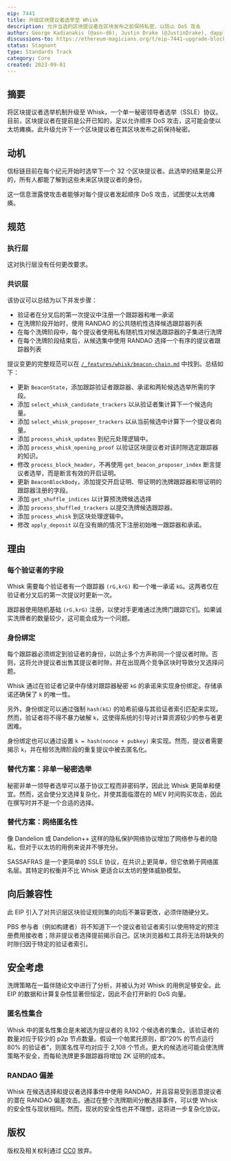 ```yaml
---
eip: 7441
title: 升级区块提议者选举至 Whisk
description: 允许当选的区块提议者在区块发布之前保持私密，以防止 DoS 攻击
author: George Kadianakis (@asn-d6), Justin Drake (@JustinDrake), dapplion (@dapplion)
discussions-to: https://ethereum-magicians.org/t/eip-7441-upgrade-block-proposer-election-to-whisk-ssle/15316
status: Stagnant
type: Standards Track
category: Core
created: 2023-09-01
---
```


## 摘要

将区块提议者选举机制升级至 Whisk，一个单一秘密领导者选举（SSLE）协议。目前，区块提议者在提前是公开已知的，足以允许顺序 DoS 攻击，这可能会使以太坊瘫痪。此升级允许下一个区块提议者在其区块发布之前保持秘密。

## 动机

信标链目前在每个纪元开始时选举下一个 32 个区块提议者。此选举的结果是公开的，所有人都能了解到这些未来区块提议者的身份。

这一信息泄露使攻击者能够对每个提议者发起顺序 DoS 攻击，试图使以太坊瘫痪。

## 规范

### 执行层

这对执行层没有任何更改要求。

### 共识层

该协议可以总结为以下并发步骤：

- 验证者在分叉后的第一次提议中注册一个跟踪器和唯一承诺
- 在洗牌阶段开始时，使用 RANDAO 的公共随机性选择候选跟踪器列表
- 在每个洗牌阶段中，每个提议者使用私有随机性对候选跟踪器的子集进行洗牌
- 在每个洗牌阶段结束后，从候选集中使用 RANDAO 选择一个有序的提议者跟踪器列表

提议变更的完整规范可以在 [`/_features/whisk/beacon-chain.md`](https://github.com/ethereum/consensus-specs/blob/a39abe388bc2d1abd5b4fd62fd18aed497956b30/specs/_features/whisk/beacon-chain.md) 中找到。总结如下：

- 更新 `BeaconState`，添加跟踪验证者跟踪器、承诺和两轮候选选举所需的字段。
- 添加 `select_whisk_candidate_trackers` 以从验证者集计算下一个候选向量。
- 添加 `select_whisk_proposer_trackers` 以从当前候选中计算下一个提议者向量。
- 添加 `process_whisk_updates` 到纪元处理逻辑中。
- 添加 `process_whisk_opening_proof` 以验证区块提议者对该时隙选定跟踪器的知识。
- 修改 `process_block_header`，不再使用 `get_beacon_proposer_index` 断言提议者选举，而是断言有效的开启证明。
- 更新 `BeaconBlockBody`，添加提交开启证明、带证明的洗牌跟踪器和带证明的跟踪器注册的字段。
- 添加 `get_shuffle_indices` 以计算预洗牌候选选择
- 添加 `process_shuffled_trackers` 以提交洗牌候选跟踪器。
- 添加 `process_whisk` 到区块处理逻辑中。
- 修改 `apply_deposit` 以在没有熵的情况下注册初始唯一跟踪器和承诺。

## 理由

### 每个验证者的字段

Whisk 需要每个验证者有一个跟踪器 `(rG,krG)` 和一个唯一承诺 `kG`。这两者仅在验证者分叉后的第一次提议时更新一次。

跟踪器使用随机基础 `(rG,krG)` 注册，以使对手更难通过洗牌门跟踪它们。如果诚实洗牌者的数量较少，这可能会成为一个问题。

### 身份绑定

每个跟踪器必须绑定到验证者的身份，以防止多个方声称同一个提议者时隙。否则，这将允许提议者出售其提议者时隙，并在出现两个竞争区块时导致分叉选择问题。

Whisk 通过在验证者记录中存储对跟踪器秘密 `kG` 的承诺来实现身份绑定。存储承诺还确保了 `k` 的唯一性。

另外，身份绑定可以通过强制 `hash(kG)` 的哈希前缀与其验证者索引匹配来实现。然而，验证者将不得不暴力破解 `k`，这使得系统的引导对计算资源较少的参与者更困难。

身份绑定也可以通过设置 `k = hash(nonce + pubkey)` 来实现。然而，提议者需要揭示 `k`，并在相邻洗牌阶段的重复提议中被去匿名化。

### 替代方案：非单一秘密选举

秘密非单一领导者选举可以基于协议工程而非密码学，因此比 Whisk 更简单和便宜。然而，这会使分叉选择复杂化，并使其面临潜在的 MEV 时间购买攻击，因此在撰写时并不是一个合适的选择。

### 替代方案：网络匿名性

像 Dandelion 或 Dandelion++ 这样的隐私保护网络协议增加了网络参与者的隐私，但对于以太坊的用例来说并不够充分。

SASSAFRAS 是一个更简单的 SSLE 协议，在共识上更简单，但它依赖于网络匿名层。其特定的权衡并不比 Whisk 更适合以太坊的整体威胁模型。

## 向后兼容性

此 EIP 引入了对共识层区块验证规则集的向后不兼容更改，必须伴随硬分叉。

PBS 参与者（例如构建者）将不知道下一个提议者验证者索引以使用特定的预注册费用接收者；除非提议者选择提前揭示自己。区块浏览器和工具将无法将缺失的时隙归因于特定的验证者索引。

## 安全考虑

洗牌策略在一篇伴随论文中进行了分析，并被认为对 Whisk 的用例足够安全。此 EIP 的数据和计算复杂性显著但恒定，因此不会打开新的 DoS 向量。

### 匿名性集合

Whisk 中的匿名性集合是未被选为提议者的 8,192 个候选者的集合。该验证者的数量对应于较少的 p2p 节点数量。假设一个帕累托原则，即“20% 的节点运行 80% 的验证者”，则匿名性平均对应于 2,108 个节点。更大的候选池可能会使洗牌策略不安全，而每轮洗牌更多跟踪器将增加 ZK 证明的成本。

### RANDAO 偏差

Whisk 在候选选择和提议者选择事件中使用 RANDAO，并且容易受到恶意提议者的潜在 RANDAO 偏差攻击。通过在整个洗牌期间分散选择事件，可以使 Whisk 的安全性与现状相同。然而，现状的安全性也并不理想，这将进一步复杂化协议。

## 版权

版权及相关权利通过 [CC0](../LICENSE.md) 放弃。